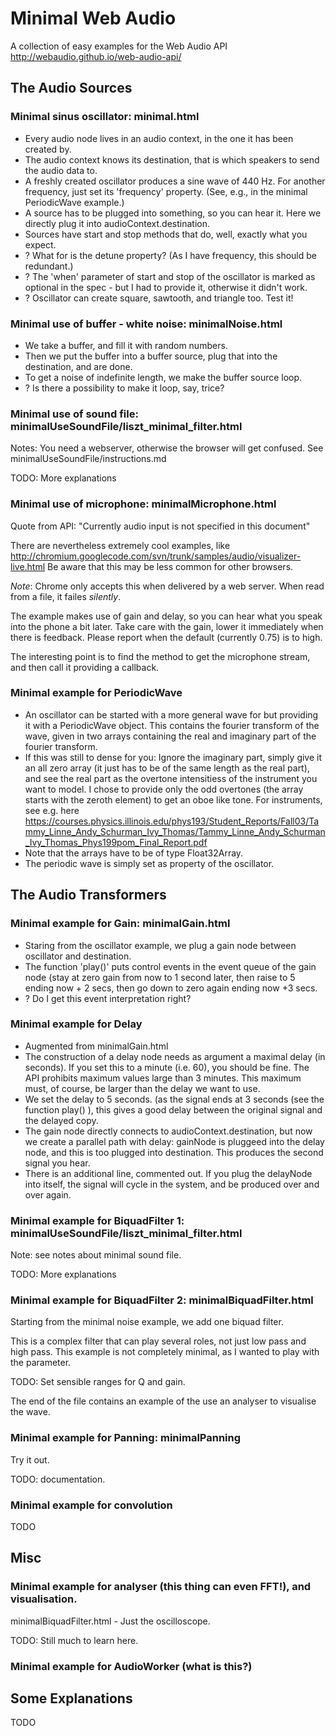 # Minimal Web Audio

A collection of easy examples for the Web Audio API http://webaudio.github.io/web-audio-api/

## The Audio Sources

### Minimal sinus oscillator: minimal.html

* Every audio node lives in an audio context, in the one it has been created by. 
* The audio context knows its destination, that is which speakers to send the audio data to.
* A freshly created oscillator produces a sine wave of 440 Hz. For another frequency, just set its 'frequency' property. (See, e.g., in the minimal PeriodicWave example.)
* A source has to be plugged into something, so you can hear it. Here we directly plug it into audioContext.destination.
* Sources have start and stop methods that do, well, exactly what you expect.
* ? What for is the detune property? (As I have frequency, this should be redundant.)
* ? The 'when' parameter of start and stop of the oscillator is marked as optional in the spec - but I had to provide it, otherwise it didn't work.
* ? Oscillator can create square, sawtooth, and triangle too. Test it!

### Minimal use of buffer - white noise: minimalNoise.html

* We take a buffer, and fill it with random numbers.
* Then we put the buffer into a buffer source, plug that into the destination, and are done.
* To get a noise of indefinite length, we make the buffer source loop.
* ? Is there a possibility to make it loop, say, trice?

### Minimal use of sound file: minimalUseSoundFile/liszt_minimal_filter.html

Notes: You need a webserver, otherwise the browser will get confused. See
minimalUseSoundFile/instructions.md

TODO: More explanations

### Minimal use of microphone: minimalMicrophone.html

Quote from API: "Currently audio input is not specified in this document"

There are nevertheless extremely cool examples, like http://chromium.googlecode.com/svn/trunk/samples/audio/visualizer-live.html  Be aware that this may be less common for other browsers.

*Note*: Chrome only accepts this when delivered by a web server. When read from a file, it failes _silently_.

The example makes use of gain and delay, so you can hear what you speak into the phone a bit later. Take care with the gain, lower it immediately when there is feedback. Please report when the default (currently 0.75) is to high.

The interesting point is to find the method to get the microphone stream, and then call it providing a callback.

### Minimal example for PeriodicWave

* An oscillator can be started with a more general wave for but providing it with a PeriodicWave object. This contains the fourier transform of the wave, given in two arrays containing the real and imaginary part of the fourier transform.
* If this was still to dense for you: Ignore the imaginary part, simply give it an all zero array (it just has to be of the same length as the real part), and see the real part as the overtone intensitiess of the instrument you want to model. I chose to provide only the odd overtones (the array starts with the zeroth element) to get an oboe like tone. For instruments, see e.g. here
https://courses.physics.illinois.edu/phys193/Student_Reports/Fall03/Tammy_Linne_Andy_Schurman_Ivy_Thomas/Tammy_Linne_Andy_Schurman_Ivy_Thomas_Phys199pom_Final_Report.pdf
* Note that the arrays have to be of type Float32Array.
* The periodic wave is simply set as property of the oscillator.



## The Audio Transformers

### Minimal example for Gain: minimalGain.html

* Staring from the oscillator example, we plug a gain node between oscillator and destination.
* The function 'play()' puts control events in the event queue of the gain node (stay at zero gain from now to 1 second later, then raise to 5 ending now + 2 secs, then go down to zero again ending now +3 secs.
* ? Do I get this event interpretation right?

### Minimal example for Delay

* Augmented from minimalGain.html
* The construction of a delay node needs as argument a maximal delay (in seconds). If you set this to a minute (i.e. 60), you should be fine. The API prohibits maximum values large than 3 minutes. This maximum must, of course, be larger than the delay we want to use.
* We set the delay to 5 seconds. (as the signal ends at 3 seconds (see the function play() ), this gives a good delay between the original signal and the delayed copy.
* The gain node directly connects to audioContext.destination, but now we create a parallel path with delay: gainNode is pluggeed into the delay node, and this is too plugged into destination. This produces the second signal you hear.
* There is an additional line, commented out. If you plug the delayNode into itself, the signal will cycle in the system, and be produced over and over again.


### Minimal example for BiquadFilter 1: minimalUseSoundFile/liszt_minimal_filter.html

Note: see notes about minimal sound file.

TODO: More explanations

### Minimal example for BiquadFilter 2: minimalBiquadFilter.html

Starting from the minimal noise example, we add one biquad filter.

This is a complex filter that can play several roles, not just low pass and high pass. This example is not completely minimal, as I wanted to play with the parameter.

TODO: Set  sensible ranges for Q and gain.

The end of the file contains an example of the use an analyser to visualise the wave.

### Minimal example for Panning: minimalPanning

Try it out.

TODO: documentation.



### Minimal example for convolution

TODO

## Misc

### Minimal example for analyser (this thing can even FFT!), and visualisation.

minimalBiquadFilter.html - Just the oscilloscope.

TODO: Still much to learn here.

### Minimal example for AudioWorker (what is this?)

## Some Explanations

TODO